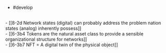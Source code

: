 - #develop
<br>
- [[8-2d Network states (digital) can probably address the problem nation states (analog) inherently possess]]
<br>
- [[6-3b4 Tokens are the natural asset class to provide a sensible organizational structure for networks]]
<br>
- [[6-3b7 NFT = A digital twin of the physical object]]
